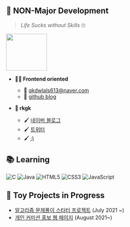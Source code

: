 ## 🐏 NON-Major Development
> *Life Sucks without Skills* 🙄

<p align="left"><img src="https://user-images.githubusercontent.com/77262012/126252543-d68d67e3-e3c6-44ce-89d1-cfb54d181180.gif" height="100" width="110"></p>

- **🙋‍♀️ Frontend oriented**   
    - 📧 qkdwlals613@naver.com   
    - 📝 [github blog](http://REEENG9.github.io/)   

- **🎨 rkgk**   
    - 🖌 [네이버 블로그](http://blog.naver.com/qkdwlals613)   
    - 🖌 [트위터](https://twitter.com/brlamb_04)   
    - 🖌 [:)](https://scratch.mit.edu/projects/473178997)   



##  📚 Learning
<img alt="C" src="https://img.shields.io/badge/c-F78181.svg?&style=for-the-badge&logo=c&logoColor=white"/>

<img alt="Java" src="https://img.shields.io/badge/java-FEDA47.svg?&style=for-the-badge&logo=java&logoColor=white"/>

<img alt="HTML5" src="https://img.shields.io/badge/HTML5-B1E07E.svg?&style=for-the-badge&logo=HTML5&logoColor=white"/>

<img alt="CSS3" src="https://img.shields.io/badge/CSS3-59B3E3.svg?&style=for-the-badge&logo=CSS3&logoColor=white"/>

<img alt="JavaScript" src="https://img.shields.io/badge/JavaScript-D19CE2?&style=for-the-badge&logo=JavaScript&logoColor=white"/>

## 📢 Toy Projects in Progress
- [알고리즘 문제풀이 스타터 프로젝트](https://github.com/REEENG9/algorithm_study) (July 2021 ~)
- [개인 커미션 홍보 웹 페이지](https://github.com/REEENG9/Commission-page) (August 2021~) 
